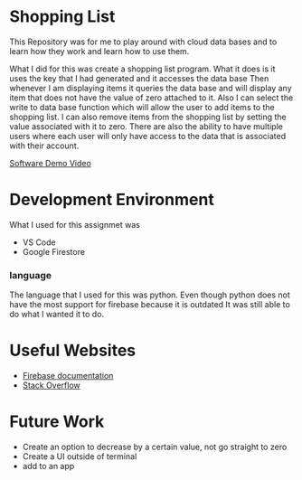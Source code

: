 # Shopping List
This Repository was for me to play around with cloud data bases and to learn how they work and learn how to use them.

What I did for this was create a shopping list program. What it does
is it uses the key that I had generated and it accesses the data base
Then whenever I am displaying items it queries the data base and will
display any item that does not have the value of zero attached to it.
Also I can select the write to data base function which will allow the 
user to add items to the shopping list. I can also remove items from the 
shopping list by setting the value associated with it to zero. There are also
the ability to have multiple users where each user will only have access to the
data that is associated with their account.

[Software Demo Video](https://youtu.be/q74OmQSFKiI)

# Development Environment

What I used for this assignmet was
* VS Code
* Google Firestore

### language
The language that I used for this was python. Even though python does not have the
most support for firebase because it is outdated It was still able to do what
I wanted it to do.

# Useful Websites

* [Firebase documentation](https://firebase.google.com/docs/firestore)
* [Stack Overflow](https://stackoverflow.com)

# Future Work

* Create an option to decrease by a certain value, not go straight to zero
* Create a UI outside of terminal
* add to an app